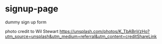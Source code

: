 # signup-page
dummy sign up form

photo credit to Wil Stewart https://unsplash.com/photos/K_TbABnVzHo?utm_source=unsplash&utm_medium=referral&utm_content=creditShareLink